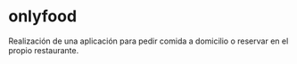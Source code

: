 # onlyfood
Realización de una aplicación para pedir comida a domicilio o reservar en el propio restaurante.
